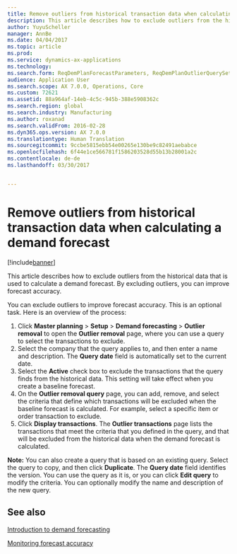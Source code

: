 ```yaml
---
title: Remove outliers from historical transaction data when calculating a demand forecast
description: This article describes how to exclude outliers from the historical data that is used to calculate a demand forecast. By excluding outliers, you can improve forecast accuracy.
author: YuyuScheller
manager: AnnBe
ms.date: 04/04/2017
ms.topic: article
ms.prod: 
ms.service: dynamics-ax-applications
ms.technology: 
ms.search.form: ReqDemPlanForecastParameters, ReqDemPlanOutlierQuerySetup
audience: Application User
ms.search.scope: AX 7.0.0, Operations, Core
ms.custom: 72621
ms.assetid: 88a964af-14eb-4c5c-945b-388e5908362c
ms.search.region: global
ms.search.industry: Manufacturing
ms.author: roxanad
ms.search.validFrom: 2016-02-28
ms.dyn365.ops.version: AX 7.0.0
ms.translationtype: Human Translation
ms.sourcegitcommit: 9ccbe5815ebb54e00265e130be9c82491aebabce
ms.openlocfilehash: 6f44e1ce566781f1586203528d55b13b28001a2c
ms.contentlocale: de-de
ms.lasthandoff: 03/30/2017


---
```


# <a name="remove-outliers-from-historical-transaction-data-when-calculating-a-demand-forecast"></a>Remove outliers from historical transaction data when calculating a demand forecast

[!include[banner](../includes/banner.md)]


This article describes how to exclude outliers from the historical data that is used to calculate a demand forecast. By excluding outliers, you can improve forecast accuracy.

You can exclude outliers to improve forecast accuracy. This is an optional task. Here is an overview of the process:

1.  Click **Master planning** &gt; **Setup** &gt; **Demand forecasting** &gt; **Outlier removal** to open the **Outlier removal** page, where you can use a query to select the transactions to exclude.
2.  Select the company that the query applies to, and then enter a name and description. The **Query date** field is automatically set to the current date.
3.  Select the **Active** check box to exclude the transactions that the query finds from the historical data. This setting will take effect when you create a baseline forecast.
4.  On the **Outlier removal query** page, you can add, remove, and select the criteria that define which transactions will be excluded when the baseline forecast is calculated. For example, select a specific item or order transaction to exclude.
5.  Click **Display transactions**. The **Outlier transactions** page lists the transactions that meet the criteria that you defined in the query, and that will be excluded from the historical data when the demand forecast is calculated.

**Note:** You can also create a query that is based on an existing query. Select the query to copy, and then click **Duplicate**. The **Query date** field identifies the version. You can use the query as it is, or you can click **Edit query** to modify the criteria. You can optionally modify the name and description of the new query.

<a name="see-also"></a>See also
--------

[Introduction to demand forecasting](introduction-demand-forecasting.md)

[Monitoring forecast accuracy](monitor-forecast-accuracy.md)




